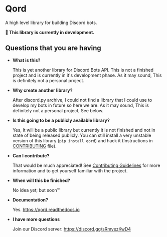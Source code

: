 # Qord
A high level library for building Discord bots.

**🚧 This library is currently in development.**

## Questions that you are having

- **What is this?**

  This is yet another library for Discord Bots API. This is not a finished project and is currently in it's development phase. As it may
  sound, This is definitely not a personal project.

- **Why create another library?**

  After discord.py archive, I could not find a library that I could use to develop my bots in future so here we are. As it may sound, This
  is definitely not a personal project, See below.

- **Is this going to be a publicly available library?**
  
  Yes, It will be a public library but currently it is not finished and not in state of being released publicly. You can
  still install a very unstable version of this library (`pip install qord`) and hack it (Instructions in [CONTRIBUTING](CONTRIBUTING.MD#usage) file).
  
- **Can I contribute?**
  
  That would be much appreciated! See [Contributing Guidelines](CONTRIBUTING.MD) for more information and to get yourself
  familiar with the project.
  
- **When will this be finished?**
  
  No idea yet; but soon:tm:
  
- **Documentation?**

  Yes. https://qord.readthedocs.io

- **I have more questions**

  Join our Discord server: https://discord.gg/sRmvezKwD4
